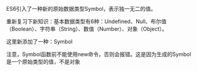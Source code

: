 ES6引入了一种新的原始数据类型Symbol，表示独一无二的值。

重新复习下新知识：基本数据类型有6种：Undefined、Null、布尔值（Boolean）、字符串（String）、数值（Number）、对象（Object）。

这里新添加了一种：Symbol

注意，Symbol函数前不能使用new命令，否则会报错。这是因为生成的Symbol是一个原始类型的值，不是对象